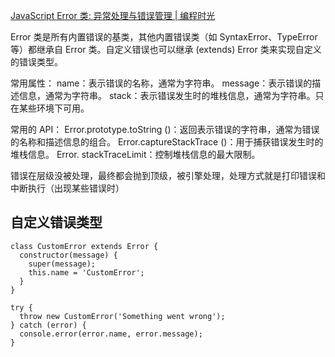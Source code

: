 [JavaScript Error 类: 异常处理与错误管理 | 编程时光](https://www.coding-time.cn/js/advance/Error%E7%B1%BB.html#%E5%BC%95%E8%A8%80)

Error 类是所有内置错误的基类，其他内置错误类（如 SyntaxError、TypeError 等）都继承自 Error 类。自定义错误也可以继承 (extends) Error 类来实现自定义的错误类型。

常用属性：
name：表示错误的名称，通常为字符串。
message：表示错误的描述信息，通常为字符串。
stack：表示错误发生时的堆栈信息，通常为字符串。只在某些环境下可用。

常用的 API：
Error.prototype.toString ()：返回表示错误的字符串，通常为错误的名称和描述信息的组合。
Error.captureStackTrace ()：用于捕获错误发生时的堆栈信息。
Error. stackTraceLimit：控制堆栈信息的最大限制。

错误在层级没被处理，最终都会抛到顶级，被引擎处理，处理方式就是打印错误和中断执行（出现某些错误时）

## 自定义错误类型
```
class CustomError extends Error {
  constructor(message) {
    super(message);
    this.name = 'CustomError';
  }
}

try {
  throw new CustomError('Something went wrong');
} catch (error) {
  console.error(error.name, error.message);
}
```